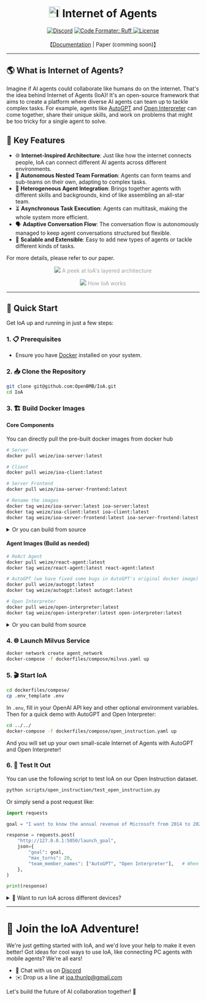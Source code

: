 <h1 align="center"><img alt="Internet of Agents" src="https://github.com/OpenBMB/IoA/assets/32613237/04cbe3dc-84e1-4d70-ba5c-e8b07d3ee31d"  style="width: 1em; height: 1em;"> Internet of Agents</h1>

<p align="center">
    <a href="https://discord.gg/E5XPtynFDh">
        <img alt="Discord" src="https://img.shields.io/discord/1259737237763919963?logo=discord&style=flat&logoColor=white"/></a>
    <a href="https://github.com/astral-sh/ruff">
        <img alt="Code Formater: Ruff" src="https://img.shields.io/endpoint?url=https://raw.githubusercontent.com/astral-sh/ruff/main/assets/badge/v2.json">
    </a>
    <a href="https://github.com/OpenBMB/IoA/LICENSE">
        <img alt="License" src="https://img.shields.io/github/license/OpenBMB/IoA">
    </a>
    <!-- <a href="https://openbmb.github.io/IoA/"><img src="https://img.shields.io/badge/Doc-En-white.svg" alt="EN doc"/></a>
    <a href="https://openbmb.github.io/IoA//doc_zh/index_zh.html"><img src="https://img.shields.io/badge/Doc-中文-white.svg" alt="ZH doc"/></a> -->
    <br>
    <br>【<a href="https://openbmb.github.io/IoA/">Documentation</a> | Paper (comming soon)</a>】<br>
</p>

---

## 🌎 What is Internet of Agents?

Imagine if AI agents could collaborate like humans do on the internet. That's the idea behind Internet of Agents (IoA)! It's an open-source framework that aims to create a platform where diverse AI agents can team up to tackle complex tasks. For example, agents like [AutoGPT](https://github.com/Significant-Gravitas/AutoGPT) and [Open Interpreter](https://github.com/OpenInterpreter/open-interpreter) can come together, share their unique skills, and work on problems that might be too tricky for a single agent to solve.

## 🚀 Key Features

- 🌐 **Internet-Inspired Architecture**: Just like how the internet connects people, IoA can connect different AI agents across different environments.
- 🤝 **Autonomous Nested Team Formation**: Agents can form teams and sub-teams on their own, adapting to complex tasks.
- 🧩 **Heterogeneous Agent Integration**: Brings together agents with different skills and backgrounds, kind of like assembling an all-star team.
- ⏳ **Asynchronous Task Execution**: Agents can multitask, making the whole system more efficient.
- 🗣️ **Adaptive Conversation Flow**: The conversation flow is autonomously managed to keep agent conversations structured but flexible.
- 🔄 **Scalable and Extensible**: Easy to add new types of agents or tackle different kinds of tasks.

For more details, please refer to our paper.

<p align="center" style="color:RGB(160, 160, 160)">
    <img src="https://github.com/OpenBMB/IoA/assets/32613237/126082a8-432b-4039-8acd-49f4798a492c">
    A peek at IoA's layered architecture
</p>

<p align="center" style="color:RGB(160, 160, 160)">
    <img src="https://github.com/OpenBMB/IoA/assets/32613237/6d081cd8-a935-4e34-a24d-62eb65f8c6ec">
    How IoA works
</p>

---

## 🚀 Quick Start

Get IoA up and running in just a few steps:

### 1. 📋 Prerequisites
- Ensure you have [Docker](https://www.docker.com/) installed on your system.

### 2. 📥 Clone the Repository
```bash
git clone git@github.com:OpenBMB/IoA.git
cd IoA
```

### 3. 🏗️ Build Docker Images

#### Core Components
You can directly pull the pre-built docker images from docker hub
```bash
# Server
docker pull weize/ioa-server:latest

# Client
docker pull weize/ioa-client:latest

# Server Frontend
docker pull weize/ioa-server-frontend:latest

# Rename the images
docker tag weize/ioa-server:latest ioa-server:latest
docker tag weize/ioa-client:latest ioa-client:latest
docker tag weize/ioa-server-frontend:latest ioa-server-frontend:latest
```

<details>
<summary>Or you can build from source</summary>

```bash
# Server
docker build -f dockerfiles/server.Dockerfile -t ioa-server:latest .

# Client
docker build -f dockerfiles/client.Dockerfile -t ioa-client:latest .

# Server Frontend
docker build -f dockerfiles/server_frontend.Dockerfile -t ioa-server-frontend:latest .
```

</details>


#### Agent Images (Build as needed)

```bash
# ReAct Agent
docker pull weize/react-agent:latest
docker tag weize/react-agent:latest react-agent:latest

# AutoGPT (we have fixed some bugs in AutoGPT's original docker image)
docker pull weize/autogpt:latest
docker tag weize/autogpt:latest autogpt:latest

# Open Interpreter
docker pull weize/open-interpreter:latest
docker tag weize/open-interpreter:latest open-interpreter:latest
```

<details>
<summary>Or you can build from source</summary>

```bash
# ReAct Agent
docker build -f dockerfiles/tool_agents/react.Dockerfile -t react-agent:latest .

# AutoGPT (we have fixed some bugs in AutoGPT's original docker image)
docker build -f dockerfiles/tool_agents/autogpt.Dockerfile -t autogpt:latest .

# Open Interpreter
docker build -f dockerfiles/tool_agents/open_interpreter.Dockerfile -t open-interpreter:latest .
```

</details>


### 4. 🌐 Launch Milvus Service
```bash
docker network create agent_network
docker-compose -f dockerfiles/compose/milvus.yaml up
```

### 5. 🎬 Start IoA
```bash
cd dockerfiles/compose/
cp .env_template .env
```

In `.env`, fill in your OpenAI API key and other optional environment variables. Then for a quick demo with AutoGPT and Open Interpreter:
```bash
cd ../../
docker-compose -f dockerfiles/compose/open_instruction.yaml up
```

And you will set up your own small-scale Internet of Agents with AutoGPT and Open Interpreter!

### 6. 🧪 Test It Out
You can use the following script to test IoA on our Open Instruction dataset.
```bash
python scripts/open_instruction/test_open_instruction.py
```

Or simply send a post request like:
```python
import requests

goal = "I want to know the annual revenue of Microsoft from 2014 to 2020. Please generate a figure in text format showing the trend of the annual revenue, and give me a analysis report."

response = requests.post(
    "http://127.0.0.1:5050/launch_goal",
    json={
        "goal": goal,
        "max_turns": 20,
        "team_member_names": ["AutoGPT", "Open Interpreter"],   # When it is left "None", the agent will decide whether to form a team autonomously
    },
)

print(response)
```

<details>
<summary>🤔 Want to run IoA across different devices?</summary>

Check out our [distributed setup guide](https://asl-r.github.io/distributed_service/config.html). 
We're continuously improving our documentation, so your feedback is valuable!
</details>

---

# 🌟 Join the IoA Adventure!

We're just getting started with IoA, and we'd love your help to make it even better! Got ideas for cool ways to use IoA, like connecting PC agents with mobile agents? We're all ears!

- 👾 Chat with us on [Discord](https://discord.gg/E5XPtynFDh)
- ✉️ Drop us a line at ioa.thunlp@gmail.com

Let's build the future of AI collaboration together! 🚀


